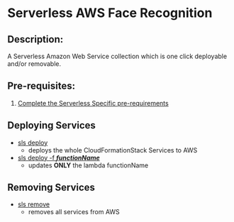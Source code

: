 # Serverless AWS Face Recognition

## Description:
  A Serverless Amazon Web Service collection which is one click deployable and/or removable.


## Pre-requisites:
  1. [Complete the Serverless Specific pre-requirements ](https://serverless.com/framework/docs/providers/aws/guide/quick-start/)

## Deploying Services

- [sls deploy](https://serverless.com/framework/docs/providers/aws/cli-reference/deploy/)
  - deploys the whole CloudFormationStack Services to AWS
- [sls deploy -f ***functionName***](https://serverless.com/framework/docs/providers/aws/cli-reference/deploy/)
  - updates **ONLY** the lambda functionName
## Removing Services
- [sls remove](https://serverless.com/framework/docs/providers/aws/cli-reference/remove/)
  - removes all services from AWS